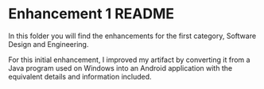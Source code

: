 # Enhancement 1 README

In this folder you will find the enhancements for the first category, Software Design and Engineering.

For this initial enhancement, I improved my artifact by converting it from a Java program used on Windows into an Android application with the equivalent details and information included.

